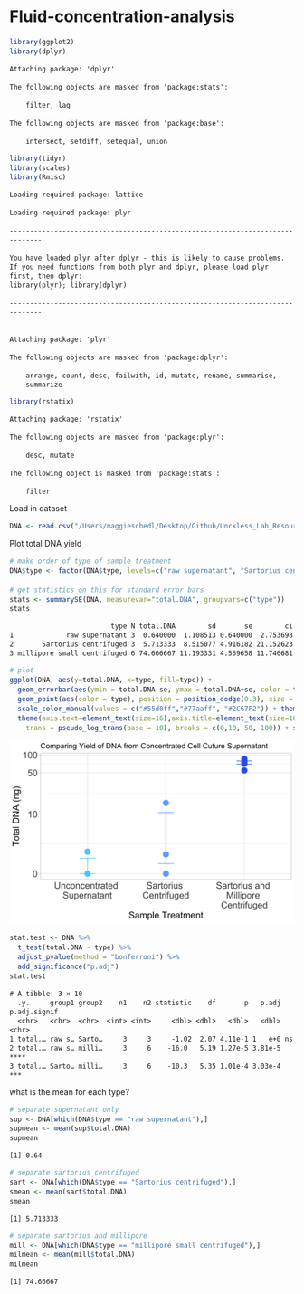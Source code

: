 # Fluid-concentration-analysis

``` r
library(ggplot2)
library(dplyr)
```


    Attaching package: 'dplyr'

    The following objects are masked from 'package:stats':

        filter, lag

    The following objects are masked from 'package:base':

        intersect, setdiff, setequal, union

``` r
library(tidyr)
library(scales)
library(Rmisc)
```

    Loading required package: lattice

    Loading required package: plyr

    ------------------------------------------------------------------------------

    You have loaded plyr after dplyr - this is likely to cause problems.
    If you need functions from both plyr and dplyr, please load plyr first, then dplyr:
    library(plyr); library(dplyr)

    ------------------------------------------------------------------------------


    Attaching package: 'plyr'

    The following objects are masked from 'package:dplyr':

        arrange, count, desc, failwith, id, mutate, rename, summarise,
        summarize

``` r
library(rstatix)
```


    Attaching package: 'rstatix'

    The following objects are masked from 'package:plyr':

        desc, mutate

    The following object is masked from 'package:stats':

        filter

Load in dataset

``` r
DNA <- read.csv("/Users/maggieschedl/Desktop/Github/Unckless_Lab_Resources/qPCR_analysis/fluid_concentration/fluid_concentration.csv")
```

Plot total DNA yield

``` r
# make order of type of sample treatment 
DNA$type <- factor(DNA$type, levels=c("raw supernatant", "Sartorius centrifuged", "millipore small centrifuged"))

# get statistics on this for standard error bars 
stats <- summarySE(DNA, measurevar="total.DNA", groupvars=c("type"))
stats
```

                             type N total.DNA        sd       se        ci
    1             raw supernatant 3  0.640000  1.108513 0.640000  2.753698
    2       Sartorius centrifuged 3  5.713333  8.515077 4.916182 21.152623
    3 millipore small centrifuged 6 74.666667 11.193331 4.569658 11.746681

``` r
# plot 
ggplot(DNA, aes(y=total.DNA, x=type, fill=type)) + 
  geom_errorbar(aes(ymin = total.DNA-se, ymax = total.DNA+se, color = type),data = stats, position = position_dodge(0.3), width = 0.2)+
  geom_point(aes(color = type), position = position_dodge(0.3), size = 4.5) +
  scale_color_manual(values = c("#55d0ff","#77aaff", "#2C67F2")) + theme_light() + 
  theme(axis.text=element_text(size=16),axis.title=element_text(size=16)) + labs(title = "Comparing Yield of DNA from Concentrated Cell Cuture Supernatant",y = "Total DNA (ng)", x = "Sample Treatment")  + theme(legend.position = "none") + scale_y_continuous(
    trans = pseudo_log_trans(base = 10), breaks = c(0,10, 50, 100)) + scale_x_discrete(labels=c("raw supernatant" = "Unconcentrated \nSupernatant", "Sartorius centrifuged" = "Sartorius \nCentrifuged", "millipore small centrifuged" = "Sartorius and \nMillipore \nCentrifuged"))
```

![](fluid_concentration_analysis_files/figure-commonmark/unnamed-chunk-3-1.png)

``` r
stat.test <- DNA %>%
  t_test(total.DNA ~ type) %>%
  adjust_pvalue(method = "bonferroni") %>%
  add_significance("p.adj")
stat.test
```

    # A tibble: 3 × 10
      .y.     group1 group2    n1    n2 statistic    df       p   p.adj p.adj.signif
      <chr>   <chr>  <chr>  <int> <int>     <dbl> <dbl>   <dbl>   <dbl> <chr>       
    1 total.… raw s… Sarto…     3     3     -1.02  2.07 4.11e-1 1   e+0 ns          
    2 total.… raw s… milli…     3     6    -16.0   5.19 1.27e-5 3.81e-5 ****        
    3 total.… Sarto… milli…     3     6    -10.3   5.35 1.01e-4 3.03e-4 ***         

what is the mean for each type?

``` r
# separate supernatant only
sup <- DNA[which(DNA$type == "raw supernatant"),]
supmean <- mean(sup$total.DNA)
supmean
```

    [1] 0.64

``` r
# separate sartorius centrifuged
sart <- DNA[which(DNA$type == "Sartorius centrifuged"),]
smean <- mean(sart$total.DNA)
smean
```

    [1] 5.713333

``` r
# separate sartorius and millipore
mill <- DNA[which(DNA$type == "millipore small centrifuged"),]
milmean <- mean(mill$total.DNA)
milmean
```

    [1] 74.66667
